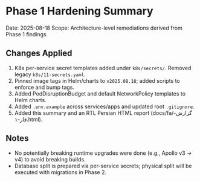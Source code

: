 # Phase 1 Hardening Summary
Date: 2025-08-18
Scope: Architecture-level remediations derived from Phase 1 findings.

## Changes Applied
1. K8s per-service secret templates added under `k8s/secrets/`. Removed legacy `k8s/11-secrets.yaml`.
2. Pinned image tags in Helm/charts to `v2025.08.18`; added scripts to enforce and bump tags.
3. Added PodDisruptionBudget and default NetworkPolicy templates to Helm charts.
4. Added `.env.example` across services/apps and updated root `.gitignore`.
5. Added this summary and an RTL Persian HTML report (docs/fa/گزارش-فاز-۱.html).

## Notes
- No potentially breaking runtime upgrades were done (e.g., Apollo v3 -> v4) to avoid breaking builds.
- Database split is prepared via per-service secrets; physical split will be executed with migrations in Phase 2.
